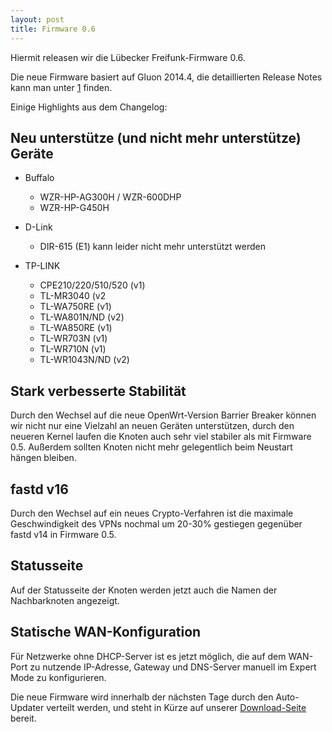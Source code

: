 ```yaml
---
layout: post
title: Firmware 0.6
---
```


Hiermit releasen wir die Lübecker Freifunk-Firmware 0.6.

Die neue Firmware basiert auf Gluon 2014.4, die detaillierten Release
Notes kann man unter [1] finden.

Einige Highlights aus dem Changelog:

## Neu unterstütze (und nicht mehr unterstütze) Geräte

* Buffalo
  * WZR-HP-AG300H / WZR-600DHP
  * WZR-HP-G450H

* D-Link
  * DIR-615 (E1) kann leider nicht mehr unterstützt werden

* TP-LINK
  * CPE210/220/510/520 (v1)
  * TL-MR3040 (v2
  * TL-WA750RE (v1)
  * TL-WA801N/ND (v2)
  * TL-WA850RE (v1)
  * TL-WR703N (v1)
  * TL-WR710N (v1)
  * TL-WR1043N/ND (v2)


## Stark verbesserte Stabilität

Durch den Wechsel auf die neue OpenWrt-Version Barrier Breaker können
wir nicht nur eine Vielzahl an neuen Geräten unterstützen, durch den
neueren Kernel laufen die Knoten auch sehr viel stabiler als mit
Firmware 0.5. Außerdem sollten Knoten nicht mehr gelegentlich beim
Neustart hängen bleiben.


## fastd v16

Durch den Wechsel auf ein neues Crypto-Verfahren ist die maximale
Geschwindigkeit des VPNs nochmal um 20-30% gestiegen gegenüber fastd v14
in Firmware 0.5.


## Statusseite

Auf der Statusseite der Knoten werden jetzt auch die Namen der
Nachbarknoten angezeigt.


## Statische WAN-Konfiguration

Für Netzwerke ohne DHCP-Server ist es jetzt möglich, die auf dem
WAN-Port zu nutzende IP-Adresse, Gateway und DNS-Server manuell im
Expert Mode zu konfigurieren.


Die neue Firmware wird innerhalb der nächsten Tage durch den
Auto-Updater verteilt werden, und steht in Kürze auf unserer
[Download-Seite][2] bereit.

[1]: http://gluon.readthedocs.org/en/v2014.4/releases/v2014.4.html
[2]: http://luebeck.freifunk.net/firmware.html

